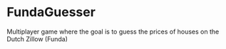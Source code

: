 # FundaGuesser

Multiplayer game where the goal is to guess the prices of houses on the Dutch Zillow (Funda)
